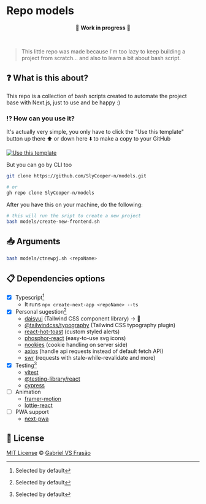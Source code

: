 # Repo models

<div align="center">

:construction: **Work in progress** :construction:

</div>

<br />

> This little repo was made because I'm too lazy to keep building a project from scratch... and also to learn a bit about bash script.

## :question: What is this about?

This repo is a collection of bash scripts created to automate the project base with Next.js, just to use and be happy :)

### :interrobang: How can you use it?

It's actually very simple, you only have to click the "Use this template" button up there :arrow_up: or down here :arrow_down: to make a copy to your GitHub

[![Use this template](./_docs/use-this-template-btn.png)](https://github.com/SlyCooper-n/models/generate)

But you can go by CLI too

```bash
git clone https://github.com/SlyCooper-n/models.git

# or
gh repo clone SlyCooper-n/models
```

After you have this on your machine, do the following:

```bash
# this will run the sript to create a new project
bash models/create-new-frontend.sh
```

## :inbox_tray: Arguments

```bash
bash models/ctnewpj.sh <repoName>
```

## :clipboard: Dependencies options

- [x] Typescript[^marked]
  - It runs `npx create-next-app <repoName> --ts`
- [x] Personal sugestion[^marked]
  - [daisyui](https://daisyui.com/) (Tailwind CSS component library) -> 🤍
  - [@tailwindcss/typography](https://tailwindcss.com/docs/typography-plugin) (Tailwind CSS typography plugin)
  - [react-hot-toast](https://react-hot-toast.com/docs/toast) (custom styled alerts)
  - [phosphor-react](https://phosphoricons.com/) (easy-to-use svg icons)
  - [nookies](https://github.com/maticzav/nookies#readme) (cookie handling on server side)
  - [axios](https://axios-http.com/ptbr/) (handle api requests instead of default fetch API)
  - [swr](https://swr.vercel.app/) (requests with stale-while-revalidate and more)
- [x] Testing[^marked]
  - [vitest](https://vitest.dev)
  - [@testing-library/react](https://testing-library.com/docs/react-testing-library/intro/)
  - [cypress](https://cypress.io)
- [ ] Animation
  - [framer-motion](https://www.framer.com/motion/)
  - [lottie-react](https://lottiereact.com/)
- [ ] PWA support
  - [next-pwa](https://github.com/shadowwalker/next-pwa#readme)

## :memo: License

[MIT License](https://github.com/SlyCooper-n/models/blob/main/LICENSE) &copy; [Gabriel VS Frasão](https://github.com/SlyCooper-n/)

[^marked]: Selected by default
